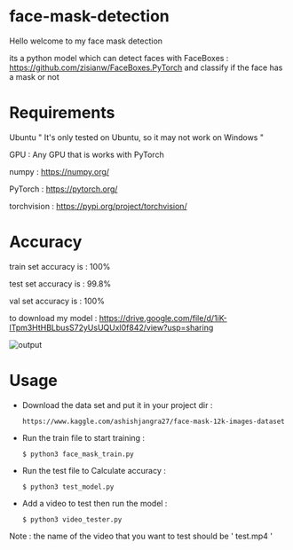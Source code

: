 # face-mask-detection
Hello welcome to my face mask detection

its a python model which can detect faces with FaceBoxes : https://github.com/zisianw/FaceBoxes.PyTorch and classify if the face has a mask or not

# Requirements
Ubuntu      " It's only tested on Ubuntu, so it may not work on Windows "

GPU : Any GPU that is works with PyTorch 

numpy : https://numpy.org/

PyTorch : https://pytorch.org/

torchvision : https://pypi.org/project/torchvision/

# Accuracy  

train set accuracy is : 100%

test set accuracy is : 99.8%

val set accuracy is : 100%

to download my model : https://drive.google.com/file/d/1iK-lTpm3HtHBLbusS72yUsUQUxl0f842/view?usp=sharing

![output](https://user-images.githubusercontent.com/49597655/131670064-d817581b-e0fc-4573-8cf8-f51488723963.gif)

# Usage

* Download the data set and put it in your project dir :
  
      https://www.kaggle.com/ashishjangra27/face-mask-12k-images-dataset
  
* Run the train file to start training : 
      
      $ python3 face_mask_train.py
          
* Run the test file to Calculate accuracy : 
      
      $ python3 test_model.py
      
* Add a video to test then run the model :

      $ python3 video_tester.py

Note : the name of the video that you want to test should be ' test.mp4 '  
